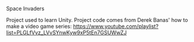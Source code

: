 Space Invaders

Project used to learn Unity.
Project code comes from Derek Banas' how to make a video game series: https://www.youtube.com/playlist?list=PLGLfVvz_LVvSYnwKyw9xP5tEn7GSUWwZJ
